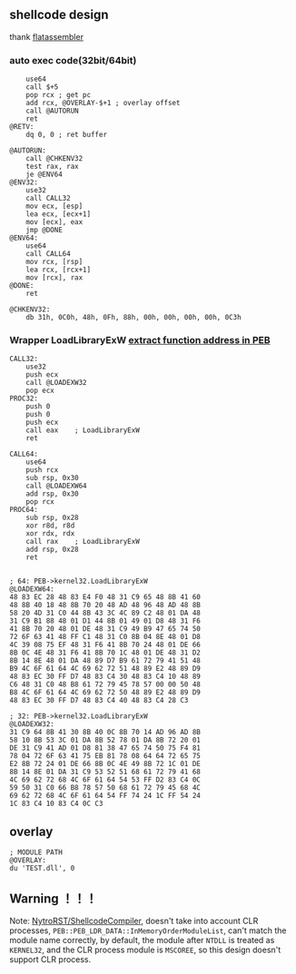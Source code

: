 
## shellcode design
thank [flatassembler](https://flatassembler.net)


### auto exec code(32bit/64bit)
```
    use64
    call $+5
    pop rcx ; get pc
    add rcx, @OVERLAY-$+1 ; overlay offset
    call @AUTORUN
    ret
@RETV:
    dq 0, 0 ; ret buffer

@AUTORUN:
    call @CHKENV32
    test rax, rax
    je @ENV64
@ENV32:
    use32
    call CALL32
    mov ecx, [esp]
    lea ecx, [ecx+1]
    mov [ecx], eax
    jmp @DONE
@ENV64:
    use64
    call CALL64
    mov rcx, [rsp]
    lea rcx, [rcx+1]
    mov [rcx], rax
@DONE:
    ret

@CHKENV32:
    db 31h, 0C0h, 48h, 0Fh, 88h, 00h, 00h, 00h, 00h, 0C3h
```


### Wrapper LoadLibraryExW [extract function address in PEB](https://github.com/NytroRST/ShellcodeCompiler)
```
CALL32:
    use32
    push ecx
    call @LOADEXW32
    pop ecx
PROC32:
    push 0
    push 0
    push ecx
    call eax    ; LoadLibraryExW
    ret

CALL64:
    use64
    push rcx
    sub rsp, 0x30
    call @LOADEXW64
    add rsp, 0x30
    pop rcx
PROC64:
    sub rsp, 0x28
    xor r8d, r8d
    xor rdx, rdx
    call rax    ; LoadLibraryExW
    add rsp, 0x28
    ret


; 64: PEB->kernel32.LoadLibraryExW 
@LOADEXW64:
48 83 EC 28 48 83 E4 F0 48 31 C9 65 48 8B 41 60 
48 8B 40 18 48 8B 70 20 48 AD 48 96 48 AD 48 8B 
58 20 4D 31 C0 44 8B 43 3C 4C 89 C2 48 01 DA 48 
31 C9 B1 88 48 01 D1 44 8B 01 49 01 D8 48 31 F6 
41 8B 70 20 48 01 DE 48 31 C9 49 B9 47 65 74 50 
72 6F 63 41 48 FF C1 48 31 C0 8B 04 8E 48 01 D8 
4C 39 08 75 EF 48 31 F6 41 8B 70 24 48 01 DE 66 
8B 0C 4E 48 31 F6 41 8B 70 1C 48 01 DE 48 31 D2 
8B 14 8E 48 01 DA 48 89 D7 B9 61 72 79 41 51 48 
B9 4C 6F 61 64 4C 69 62 72 51 48 89 E2 48 89 D9 
48 83 EC 30 FF D7 48 83 C4 30 48 83 C4 10 48 89 
C6 48 31 C0 48 B8 61 72 79 45 78 57 00 00 50 48 
B8 4C 6F 61 64 4C 69 62 72 50 48 89 E2 48 89 D9 
48 83 EC 30 FF D7 48 83 C4 40 48 83 C4 28 C3

; 32: PEB->kernel32.LoadLibraryExW
@LOADEXW32:
31 C9 64 8B 41 30 8B 40 0C 8B 70 14 AD 96 AD 8B
58 10 8B 53 3C 01 DA 8B 52 78 01 DA 8B 72 20 01
DE 31 C9 41 AD 01 D8 81 38 47 65 74 50 75 F4 81
78 04 72 6F 63 41 75 EB 81 78 08 64 64 72 65 75
E2 8B 72 24 01 DE 66 8B 0C 4E 49 8B 72 1C 01 DE
8B 14 8E 01 DA 31 C9 53 52 51 68 61 72 79 41 68
4C 69 62 72 68 4C 6F 61 64 54 53 FF D2 83 C4 0C
59 50 31 C0 66 B8 78 57 50 68 61 72 79 45 68 4C
69 62 72 68 4C 6F 61 64 54 FF 74 24 1C FF 54 24
1C 83 C4 10 83 C4 0C C3
```

## overlay
```
; MODULE PATH
@OVERLAY:
du 'TEST.dll', 0
```

## Warning ！！！
Note: [NytroRST/ShellcodeCompiler](https://github.com/NytroRST/ShellcodeCompiler), doesn't take into account CLR processes, `PEB::PEB_LDR_DATA::InMemoryOrderModuleList`, can't match the module name correctly, by default, the module after `NTDLL` is treated as `KERNEL32`, and the CLR process module is `MSCOREE`, so this design doesn't support CLR process.
